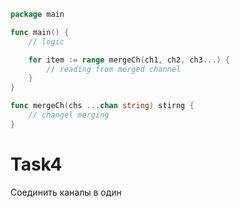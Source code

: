 ```go
package main

func main() {
    // logic

    for item := range mergeCh(ch1, ch2, ch3...) {
        // reading from merged channel
    }
}

func mergeCh(chs ...chan string) stirng {
    // changel merging
}
```
# Task4
Соединить каналы в один